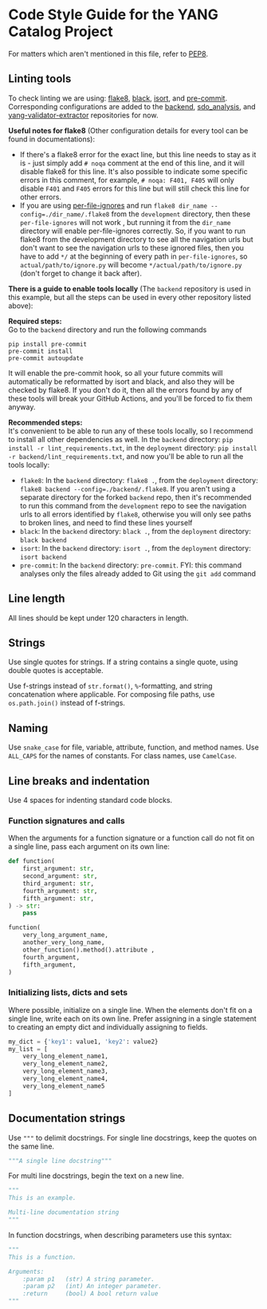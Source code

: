 # Code Style Guide for the YANG Catalog Project

For matters which aren't mentioned in this file, refer to [PEP8](https://peps.python.org/pep-0008/).

## Linting tools
To check linting we are using: [flake8](https://flake8.pycqa.org/en/latest/), [black](https://black.readthedocs.io/en/stable/), [isort](https://pycqa.github.io/isort/), and [pre-commit](https://pre-commit.com/).
Corresponding configurations are added to the [backend](https://github.com/YangCatalog/backend), [sdo_analysis](https://github.com/YangCatalog/sdo_analysis), and [yang-validator-extractor](https://github.com/YangCatalog/yang-validator-extractor) repositories for now.

**Useful notes for flake8** (Other configuration details for every tool can be found in documentations):

- If there's a flake8 error for the exact line, but this line needs to stay as it is - just simply add ```# noqa``` comment at the end of this line, and it will disable flake8 for this line. It's also possible to indicate some specific errors in this comment, for example, ```# noqa: F401, F405``` will only disable ```F401``` and ```F405``` errors for this line but will still check this line for other errors.
- If you are using [per-file-ignores](https://flake8.pycqa.org/en/latest/user/options.html#cmdoption-flake8-per-file-ignores) and run ```flake8 dir_name --config=./dir_name/.flake8```  from the ```development``` directory, then these ```per-file-ignores``` will not work , but running it from the ```dir_name``` directory will enable per-file-ignores correctly. So, if you want to run flake8 from the development directory to see all the navigation urls but don't want to see the navigation urls to these ignored files, then you have to add ```*/``` at the beginning of every path in ```per-file-ignores```, so ```actual/path/to/ignore.py``` will become ```*/actual/path/to/ignore.py``` (don't forget to change it back after).

**There is a guide to enable tools locally** (The ```backend``` repository is used in this example, but all the steps can be used in every other repository listed above):

**Required steps:**<br>
Go to the ```backend``` directory and run the following commands
```
pip install pre-commit
pre-commit install
pre-commit autoupdate
```
It will enable the pre-commit hook, so all your future commits will automatically be reformatted by isort and black, and also they will be checked by flake8. If you don't do it, then all the errors found by any of these tools will break your GitHub Actions, and you'll be forced to fix them anyway.

**Recommended steps:**<br>
It's convenient to be able to run any of these tools locally, so I recommend to install all other dependencies as well. In the ```backend``` directory: ```pip install -r lint_requirements.txt```, in the ```deployment``` directory: ```pip install -r backend/lint_requirements.txt```, and now you'll be able to run all the tools locally:
- ```flake8```: In the ```backend``` directory: ```flake8 .```, from the ```deployment``` directory: ```flake8 backend --config=./backend/.flake8```. If you aren't using a separate directory for the forked ```backend``` repo, then it's recommended to run this command from the ```development``` repo to see the navigation urls to all errors identified by ```flake8```, otherwise you will only see paths to broken lines, and need to find these lines yourself
- ```black```: In the ```backend``` directory: ```black .```, from the ```deployment``` directory: ```black backend```
- ```isort```: In the ```backend``` directory: ```isort .```, from the ```deployment``` directory: ```isort backend```
- ```pre-commit```: In the ```backend``` directory: ```pre-commit```. FYI: this command analyses only the files already added to Git using the ```git add``` command

## Line length

All lines should be kept under 120 characters in length.

## Strings
Use single quotes for strings. If a string contains a single quote, using double quotes is acceptable.

Use f-strings instead of `str.format()`, `%`-formatting, and string concatenation where applicable. For composing file paths, use `os.path.join()` instead of f-strings.

## Naming

Use `snake_case` for file, variable, attribute, function, and method names. Use `ALL_CAPS` for the names of constants. For class names, use `CamelCase`.

## Line breaks and indentation

Use 4 spaces for indenting standard code blocks.

### Function signatures and calls

When the arguments for a function signature or a function call do not fit on a single line, pass each argument on its own line:

```python
def function(
    first_argument: str,
    second_argument: str,
    third_argument: str,
    fourth_argument: str,
    fifth_argument: str,
) -> str:
    pass

function(
    very_long_argument_name,
    another_very_long_name,
    other_function().method().attribute ,
    fourth_argument,
    fifth_argument,
)
```

### Initializing lists, dicts and sets

Where possible, initialize on a single line. When the elements don't fit on a single line, write each on its own line. Prefer assigning in a single statement to creating an empty dict and individually assigning to fields.

```python
my_dict = {'key1': value1, 'key2': value2}
my_list = [
    very_long_element_name1,
    very_long_element_name2,
    very_long_element_name3,
    very_long_element_name4,
    very_long_element_name5
]
```

## Documentation strings

Use `"""` to delimit docstrings. For single line docstrings, keep the quotes on the same line.

```python
"""A single line docstring"""
```

For multi line docstrings, begin the text on a new line.

```python
"""
This is an example.

Multi-line documentation string
"""
```

In function docstrings, when describing parameters use this syntax:
```python
"""
This is a function.

Arguments:
    :param p1   (str) A string parameter.
    :param p2   (int) An integer parameter.
    :return     (bool) A bool return value
"""
```